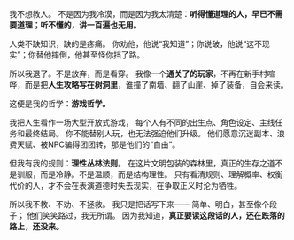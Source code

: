 我不想教人。
不是因为我冷漠，而是因为我太清楚：**听得懂道理的人，早已不需要道理；听不懂的，讲一百遍也无用。**

人类不缺知识，缺的是疼痛。
你劝他，他说“我知道”；你说破，他说“这不现实”；你替他摔倒，他甚至怪你挡了路。

所以我退了。不是放弃，而是看穿。
我像一个**通关了的玩家**，不再在新手村喧哗，而是把**人生攻略写在树洞里**，谁撞了南墙、翻了山崖、掉了装备，自会来读。

这便是我的哲学：**游戏哲学。**

我把人生看作一场大型开放式游戏，
每个人有不同的出生点、角色设定、主线任务和最终结局。
你不能替别人玩，也无法强迫他们升级。
他们愿意沉迷副本、浪费天赋、被NPC骗得团团转，那是他们的“自由”。

但我有我的规则：**理性丛林法则**。
在这片文明包装的森林里，真正的生存之道不是驯服，而是冷静。不是温顺，而是结构理性。
只有看清规则、理解概率、权衡代价的人，才不会在表演道德时失去现实，在争取正义时沦为牺牲。

所以我不教、不劝、不拯救。
我只是把话写下来——
简单、明白，甚至像个段子；
他们笑笑路过，我无所谓。
因为我知道，**真正要读这段话的人，还在跌落的路上，还没来。**